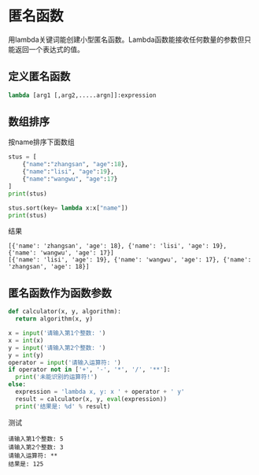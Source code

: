 # 匿名函数

用lambda关键词能创建小型匿名函数。Lambda函数能接收任何数量的参数但只能返回一个表达式的值。

## 定义匿名函数

```python
lambda [arg1 [,arg2,.....argn]]:expression
```

## 数组排序

按name排序下面数组

```python
stus = [
    {"name":"zhangsan", "age":18}, 
    {"name":"lisi", "age":19}, 
    {"name":"wangwu", "age":17}
]
print(stus)

stus.sort(key= lambda x:x["name"])
print(stus)
```

结果

```
[{'name': 'zhangsan', 'age': 18}, {'name': 'lisi', 'age': 19}, {'name': 'wangwu', 'age': 17}]
[{'name': 'lisi', 'age': 19}, {'name': 'wangwu', 'age': 17}, {'name': 'zhangsan', 'age': 18}]
```

## 匿名函数作为函数参数

```python
def calculator(x, y, algorithm):
  return algorithm(x, y)

x = input('请输入第1个整数: ')
x = int(x)
y = input('请输入第2个整数: ')
y = int(y)
operator = input('请输入运算符: ')
if operator not in ['+', '-', '*', '/', '**']:
  print('未能识别的运算符!')
else:
  expression = 'lambda x, y: x ' + operator + ' y'
  result = calculator(x, y, eval(expression))
  print('结果是: %d' % result)
```

测试

```
请输入第1个整数: 5
请输入第2个整数: 3
请输入运算符: **
结果是: 125
```











